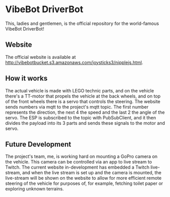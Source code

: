 # VibeBot DriverBot
This, ladies and gentlemen, is the official repository for the world-famous VibeBot DriverBot!

## Website
The official website is available at http://vibebotbucket.s3.amazonaws.com/joysticks3/nipplejs.html.

## How it works
The actual vehicle is made with LEGO technic parts, and on the vehicle there's a TT-motor that propels the vehicle at the back wheels, and on top of the front wheels there is a servo that controls the steering.
The website sends numbers via mqtt to the project's mqtt topic. The first number represents the direction, the next 4 the speed and the last 2 the angle of the servo. The ESP is subscribed to the topic with PubSubClient, and it then divides the payload into its 3 parts and sends these signals to the motor and servo.

## Future Development
The project's team, me, is working hard on mounting a GoPro camera on the vehicle. This camera can be controlled via an app to live stream to Twitch. The current website in-development has embedded a Twitch live-stream, and when the live stream is set up and the camera is mounted, the live-stream will be shown on the website to allow for more efficient remote steering of the vehicle for purposes of, for example, fetching toilet paper or exploring unknown terrains.
